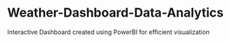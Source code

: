 # Weather-Dashboard-Data-Analytics
Interactive Dashboard created using PowerBI for efficient visualization
